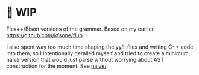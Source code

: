 # 🚧 WIP

Flex++/Bison versions of the grammar. Based on my earlier https://github.com/kfsone/flub

I also spent way too much time shaping the yy/ll files and writing C++ code into them, so I
intentionally derailed myself and tried to create a minimum, naive version that would just
parse without worrying about AST construction for the moment. See [naive/](naive/).
